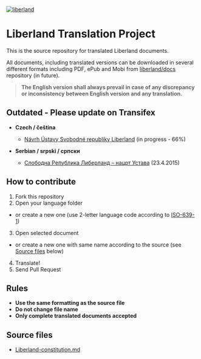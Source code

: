 [![liberland](http://liberland.org/addons/image/Liberland_znak_small.png)](https://github.com/liberland/liberland)

# Liberland Translation Project
This is the source repository for translated Liberland documents. 



All documents, including translated versions can be downloaded in several different formats including PDF, ePub and Mobi from [liberland/docs](https://github.com/liberland/docs) repository (in future).

> **The English version shall always prevail in case of any discrepancy or inconsistency between English version and any translation.**

## Outdated - Please update on Transifex

* **Czech / čeština**
  * [Návrh Ústavy Svobodné republiky Liberland](languages/cs/Liberland-constitution-cs.md) (in progress - 66%)

* **Serbian / srpski / српски**
  * [Слободна Република Либерланд – нацрт Устава](languages/sr/Liberland-constitution-sr.md) (23.4.2015)

## How to contribute

1. Fork this repository
2. Open your language folder
  - or create a new one (use 2-letter language code according to [ISO-639-1](http://en.wikipedia.org/wiki/List_of_ISO_639-1_codes))
3. Open selected document
  - or create a new one with same name according to the source (see [Source files](#source-files) below)
4. Translate!
5. Send Pull Request

## Rules
- **Use the same formatting as the source file**
- **Do not change file name**
- **Only complete translated documents accepted**

## Source files
- [Liberland-constitution.md](https://raw.githubusercontent.com/liberland/constitution/master/Liberland-constitution.md)
